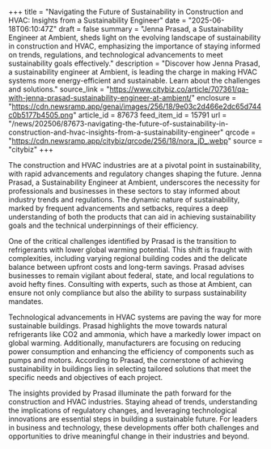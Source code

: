 +++
title = "Navigating the Future of Sustainability in Construction and HVAC: Insights from a Sustainability Engineer"
date = "2025-06-18T06:10:47Z"
draft = false
summary = "Jenna Prasad, a Sustainability Engineer at Ambient, sheds light on the evolving landscape of sustainability in construction and HVAC, emphasizing the importance of staying informed on trends, regulations, and technological advancements to meet sustainability goals effectively."
description = "Discover how Jenna Prasad, a sustainability engineer at Ambient, is leading the charge in making HVAC systems more energy-efficient and sustainable. Learn about the challenges and solutions."
source_link = "https://www.citybiz.co/article/707361/qa-with-jenna-prasad-sustainability-engineer-at-ambient/"
enclosure = "https://cdn.newsramp.app/genai/images/256/18/9e03c2d466e2dc65d744c0b5177b4505.png"
article_id = 87673
feed_item_id = 15791
url = "/news/202506/87673-navigating-the-future-of-sustainability-in-construction-and-hvac-insights-from-a-sustainability-engineer"
qrcode = "https://cdn.newsramp.app/citybiz/qrcode/256/18/nora_jD_.webp"
source = "citybiz"
+++

<p>The construction and HVAC industries are at a pivotal point in sustainability, with rapid advancements and regulatory changes shaping the future. Jenna Prasad, a Sustainability Engineer at Ambient, underscores the necessity for professionals and businesses in these sectors to stay informed about industry trends and regulations. The dynamic nature of sustainability, marked by frequent advancements and setbacks, requires a deep understanding of both the products that can aid in achieving sustainability goals and the technical underpinnings of their efficiency.</p><p>One of the critical challenges identified by Prasad is the transition to refrigerants with lower global warming potential. This shift is fraught with complexities, including varying regional building codes and the delicate balance between upfront costs and long-term savings. Prasad advises businesses to remain vigilant about federal, state, and local regulations to avoid hefty fines. Consulting with experts, such as those at Ambient, can ensure not only compliance but also the ability to surpass sustainability mandates.</p><p>Technological advancements in HVAC systems are paving the way for more sustainable buildings. Prasad highlights the move towards natural refrigerants like CO2 and ammonia, which have a markedly lower impact on global warming. Additionally, manufacturers are focusing on reducing power consumption and enhancing the efficiency of components such as pumps and motors. According to Prasad, the cornerstone of achieving sustainability in buildings lies in selecting tailored solutions that meet the specific needs and objectives of each project.</p><p>The insights provided by Prasad illuminate the path forward for the construction and HVAC industries. Staying ahead of trends, understanding the implications of regulatory changes, and leveraging technological innovations are essential steps in building a sustainable future. For leaders in business and technology, these developments offer both challenges and opportunities to drive meaningful change in their industries and beyond.</p>